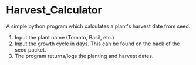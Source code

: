# Harvest_Calculator
A simple python program which calculates a plant's harvest date from seed.


1. Input the plant name (Tomato, Basil, etc.)
2. Input the growth cycle in days. This can be found on the back of the seed packet. 
3. The program returns/logs the planting and harvest dates. 


